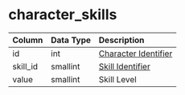 # character\_skills

| Column | Data Type | Description |
| :--- | :--- | :--- |
| id | int | [Character Identifier](character_data.md) |
| skill\_id | smallint | [Skill Identifier](https://eqemu.gitbook.io/server/categories/player/skills) |
| value | smallint | Skill Level |

